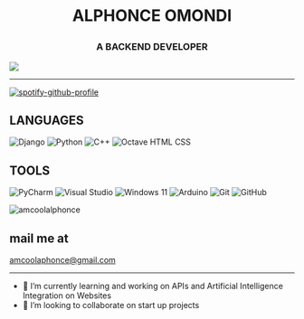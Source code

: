 # <p align="center">ALPHONCE OMONDI </p>
### <p align="center"> A BACKEND DEVELOPER</p>
![](https://komarev.com/ghpvc/?username=amcoolalphonce)
***
[![spotify-github-profile](https://spotify-github-profile.kittinanx.com/api/view?uid=31vxuy43p4ganrk7dtybrvkgfswu&cover_image=true&theme=default&show_offline=false&background_color=121212&interchange=true&bar_color=53b14f&bar_color_cover=true)](https://github.com/kittinan/spotify-github-profile)
## LANGUAGES
![Django](https://img.shields.io/badge/django-%23092E20.svg?style=for-the-badge&logo=django&logoColor=white) ![Python](https://img.shields.io/badge/python-3670A0?style=for-the-badge&logo=python&logoColor=ffdd54) ![C++](https://img.shields.io/badge/c++-%2300599C.svg?style=for-the-badge&logo=c%2B%2B&logoColor=white) ![Octave](https://img.shields.io/badge/OCTAVE-darkblue?style=for-the-badge&logo=octave&logoColor=fcd683) HTML CSS
## TOOLS  
![PyCharm](https://img.shields.io/badge/pycharm-143?style=for-the-badge&logo=pycharm&logoColor=black&color=black&labelColor=green) ![Visual Studio](https://img.shields.io/badge/Visual%20Studio-5C2D91.svg?style=for-the-badge&logo=visual-studio&logoColor=white) ![Windows 11](https://img.shields.io/badge/Windows%2011-%230079d5.svg?style=for-the-badge&logo=Windows%2011&logoColor=white) ![Arduino](https://img.shields.io/badge/-Arduino-00979D?style=for-the-badge&logo=Arduino&logoColor=white) ![Git](https://img.shields.io/badge/git-%23F05033.svg?style=for-the-badge&logo=git&logoColor=white) ![GitHub](https://img.shields.io/badge/github-%23121011.svg?style=for-the-badge&logo=github&logoColor=white)

<p><img align="center" src="https://github-readme-streak-stats.herokuapp.com/?user=amcoolalphonce&" alt="amcoolalphonce" /></p>


## mail me at
amcoolaphonce@gmail.com
<!--
**amcoolalphonce/amcoolalphonce** is a ✨ _special_ ✨ repository because its `README.md` (this file) appears on your GitHub profile.

Here are some ideas to get you started:

- 🔭 I’m currently working on ...
- 🌱 I’m currently learning ...
- 👯 I’m looking to collaborate on ...
- 🤔 I’m looking for help with ...
- 💬 Ask me about ...
- 📫 How to reach me: ...
- 😄 Pronouns: ...
- ⚡ Fun fact: ...
-->
****
- 🌱 I’m currently learning  and working on APIs and Artificial Intelligence Integration on Websites
- 👯 I’m looking to collaborate on start up projects 
